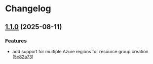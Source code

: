 # Changelog

## [1.1.0](https://github.com/Devjefffstev/terraform/compare/v1.0.0...v1.1.0) (2025-08-11)


### Features

* add support for multiple Azure regions for resource group creation ([5c82a73](https://github.com/Devjefffstev/terraform/commit/5c82a734c587e44f97dbf0d0d52fb42aa2c6896b))
